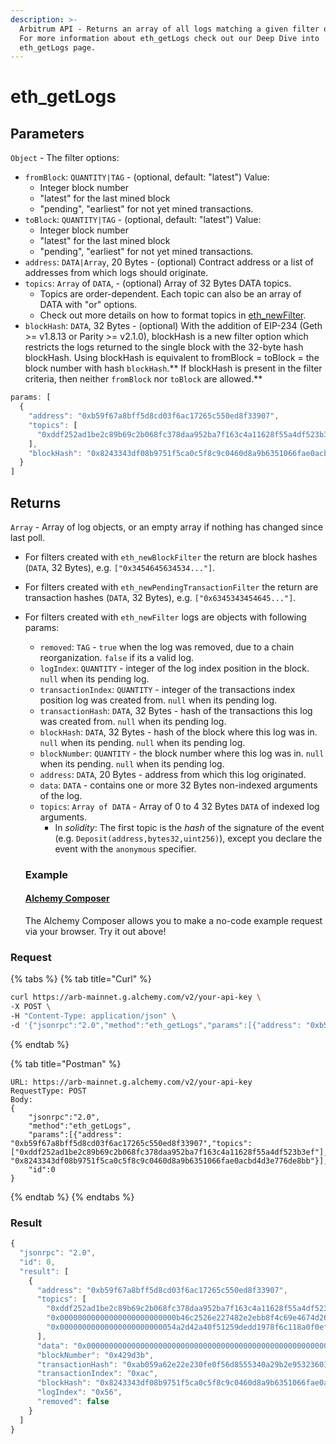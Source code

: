 ```yaml
---
description: >-
  Arbitrum API - Returns an array of all logs matching a given filter object.
  For more information about eth_getLogs check out our Deep Dive into
  eth_getLogs page.
---
```


# eth\_getLogs

## Parameters

`Object` - The filter options:

* `fromBlock`: `QUANTITY|TAG` - (optional, default: "latest") Value:
  * Integer block number
  * "latest" for the last mined block
  * "pending", "earliest" for not yet mined transactions.
* `toBlock`: `QUANTITY|TAG` - (optional, default: "latest") Value:
  * Integer block number
  * "latest" for the last mined block
  * "pending", "earliest" for not yet mined transactions.
* `address`: `DATA|Array`, 20 Bytes - (optional) Contract address or a list of addresses from which logs should originate.
* `topics`: `Array` of `DATA`, - (optional) Array of 32 Bytes DATA topics.
  * Topics are order-dependent. Each topic can also be an array of DATA with "or" options.
  * Check out more details on how to format topics in [eth\_newFilter](./#eth\_newfilter).
* `blockHash`: `DATA`, 32 Bytes - (optional) With the addition of EIP-234 (Geth >= v1.8.13 or Parity >= v2.1.0), blockHash is a new filter option which restricts the logs returned to the single block with the 32-byte hash blockHash. Using blockHash is equivalent to fromBlock = toBlock = the block number with hash `blockHash`.\*\* If blockHash is present in the filter criteria, then neither `fromBlock` nor `toBlock` are allowed.\*\*

```javascript
params: [
  {
    "address": "0xb59f67a8bff5d8cd03f6ac17265c550ed8f33907",
    "topics": [
      "0xddf252ad1be2c89b69c2b068fc378daa952ba7f163c4a11628f55a4df523b3ef"
    ],
    "blockHash": "0x8243343df08b9751f5ca0c5f8c9c0460d8a9b6351066fae0acbd4d3e776de8bb"
  }
]
```

## Returns

`Array` - Array of log objects, or an empty array if nothing has changed since last poll.

* For filters created with `eth_newBlockFilter` the return are block hashes (`DATA`, 32 Bytes), e.g. `["0x3454645634534..."]`.
* For filters created with `eth_newPendingTransactionFilter` the return are transaction hashes (`DATA`, 32 Bytes), e.g. `["0x6345343454645..."]`.
*   For filters created with `eth_newFilter` logs are objects with following params:

    * `removed`: `TAG` - `true` when the log was removed, due to a chain reorganization. `false` if its a valid log.
    * `logIndex`: `QUANTITY` - integer of the log index position in the block. `null` when its pending log.
    * `transactionIndex`: `QUANTITY` - integer of the transactions index position log was created from. `null` when its pending log.
    * `transactionHash`: `DATA`, 32 Bytes - hash of the transactions this log was created from. `null` when its pending log.
    * `blockHash`: `DATA`, 32 Bytes - hash of the block where this log was in. `null` when its pending. `null` when its pending log.
    * `blockNumber`: `QUANTITY` - the block number where this log was in. `null` when its pending. `null` when its pending log.
    * `address`: `DATA`, 20 Bytes - address from which this log originated.
    * `data`: `DATA` - contains one or more 32 Bytes non-indexed arguments of the log.
    * `topics`: `Array of DATA` - Array of 0 to 4 32 Bytes `DATA` of indexed log arguments.
      * In _solidity_: The first topic is the _hash_ of the signature of the event (e.g. `Deposit(address,bytes32,uint256)`), except you declare the event with the `anonymous` specifier.

    ### Example

    #### [Alchemy Composer](https://composer.alchemyapi.io/?composer\_state=%7B%22chain%22%3A1%2C%22network%22%3A201%2C%22methodName%22%3A%22eth\_getLogs%22%2C%22paramValues%22%3A%5B%7B%7D%5D%7D)

    The Alchemy Composer allows you to make a no-code example request via your browser. Try it out above!

### Request

{% tabs %}
{% tab title="Curl" %}
```bash
curl https://arb-mainnet.g.alchemy.com/v2/your-api-key \
-X POST \
-H "Content-Type: application/json" \
-d '{"jsonrpc":"2.0","method":"eth_getLogs","params":[{"address": "0xb59f67a8bff5d8cd03f6ac17265c550ed8f33907","topics": ["0xddf252ad1be2c89b69c2b068fc378daa952ba7f163c4a11628f55a4df523b3ef"],"blockHash": "0x8243343df08b9751f5ca0c5f8c9c0460d8a9b6351066fae0acbd4d3e776de8bb"}],"id":0}'
```
{% endtab %}

{% tab title="Postman" %}
```http
URL: https://arb-mainnet.g.alchemy.com/v2/your-api-key
RequestType: POST
Body: 
{
    "jsonrpc":"2.0",
    "method":"eth_getLogs",
    "params":[{"address": "0xb59f67a8bff5d8cd03f6ac17265c550ed8f33907","topics": ["0xddf252ad1be2c89b69c2b068fc378daa952ba7f163c4a11628f55a4df523b3ef"],"blockHash": "0x8243343df08b9751f5ca0c5f8c9c0460d8a9b6351066fae0acbd4d3e776de8bb"}],
    "id":0
}
```
{% endtab %}
{% endtabs %}

### Result

```javascript
{
  "jsonrpc": "2.0",
  "id": 0,
  "result": [
    {
      "address": "0xb59f67a8bff5d8cd03f6ac17265c550ed8f33907",
      "topics": [
        "0xddf252ad1be2c89b69c2b068fc378daa952ba7f163c4a11628f55a4df523b3ef",
        "0x00000000000000000000000000b46c2526e227482e2ebb8f4c69e4674d262e75",
        "0x00000000000000000000000054a2d42a40f51259dedd1978f6c118a0f0eff078"
      ],
      "data": "0x000000000000000000000000000000000000000000000000000000012a05f200",
      "blockNumber": "0x429d3b",
      "transactionHash": "0xab059a62e22e230fe0f56d8555340a29b2e9532360368f810595453f6fdd213b",
      "transactionIndex": "0xac",
      "blockHash": "0x8243343df08b9751f5ca0c5f8c9c0460d8a9b6351066fae0acbd4d3e776de8bb",
      "logIndex": "0x56",
      "removed": false
    }
  ]
}
```
